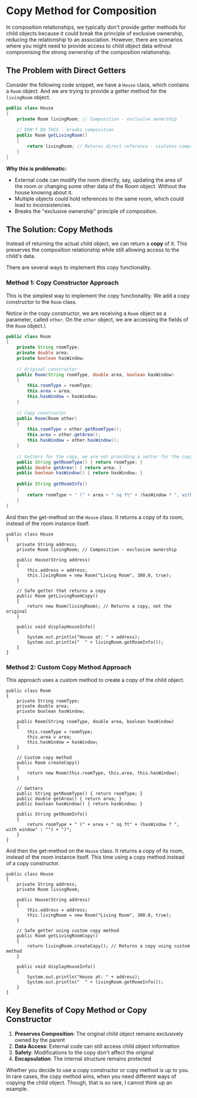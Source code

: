# Copy Method for Composition

In composition relationships, we typically don't provide getter methods for child objects because it could break the principle of exclusive ownership, reducing the relationship to an association. However, there are scenarios where you might need to provide access to child object data without compromising the strong ownership of the composition relationship.

## The Problem with Direct Getters

Consider the following code snippet, we have a `House` class, which contains a `Room` object.
And we are trying to provide a getter method for the `livingRoom` object.

```java
public class House 
{
    private Room livingRoom; // Composition - exclusive ownership
    
    // DON'T DO THIS - breaks composition
    public Room getLivingRoom() 
    {
        return livingRoom; // Returns direct reference - violates composition
    }
}
```

**Why this is problematic:**
- External code can modify the room directly, say, updating the area of the room or changing some other data of the Room object. Without the house knowing about it.
- Multiple objects could hold references to the same room, which could lead to inconsistencies.
- Breaks the "exclusive ownership" principle of composition.

## The Solution: Copy Methods

Instead of returning the actual child object, we can return a **copy** of it. This preserves the composition relationship while still allowing access to the child's data.



There are several ways to implement this copy functionality.

### Method 1: Copy Constructor Approach

This is the simplest way to implement the copy functionality. We add a copy constructor to the `Room` class.

Notice in the copy constructor, we are receiving a `Room` object as a parameter, called `other`. On the `other` object, we are accessing the fields of the `Room` object.\

```java
public class Room 
{
    private String roomType;
    private double area;
    private boolean hasWindow;
    
    // Original constructor
    public Room(String roomType, double area, boolean hasWindow) 
    {
        this.roomType = roomType;
        this.area = area;
        this.hasWindow = hasWindow;
    }
    
    // Copy constructor
    public Room(Room other) 
    {
        this.roomType = other.getRoomType();
        this.area = other.getArea();
        this.hasWindow = other.hasWindow();
    }
    
    // Getters for the copy, we are not providing a setter for the copy
    public String getRoomType() { return roomType; }
    public double getArea() { return area; }
    public boolean hasWindow() { return hasWindow; }
    
    public String getRoomInfo() 
    {
        return roomType + " (" + area + " sq ft" + (hasWindow ? ", with window" : "") + ")";
    }
}
```

And then the get-method on the `House` class. It returns a copy of its room, instead of the room instance itself.
```java{15}
public class House 
{
    private String address;
    private Room livingRoom; // Composition - exclusive ownership
    
    public House(String address) 
    {
        this.address = address;
        this.livingRoom = new Room("Living Room", 300.0, true);
    }
    
    // Safe getter that returns a copy
    public Room getLivingRoomCopy() 
    {
        return new Room(livingRoom); // Returns a copy, not the original
    }
    
    public void displayHouseInfo() 
    {
        System.out.println("House at: " + address);
        System.out.println("  " + livingRoom.getRoomInfo());
    }
}
```

### Method 2: Custom Copy Method Approach

This approach uses a custom method to create a copy of the child object.

```java{17}
public class Room 
{
    private String roomType;
    private double area;
    private boolean hasWindow;
    
    public Room(String roomType, double area, boolean hasWindow) 
    {
        this.roomType = roomType;
        this.area = area;
        this.hasWindow = hasWindow;
    }
    
    // Custom copy method
    public Room createCopy() 
    {
        return new Room(this.roomType, this.area, this.hasWindow);
    }
    
    // Getters
    public String getRoomType() { return roomType; }
    public double getArea() { return area; }
    public boolean hasWindow() { return hasWindow; }
    
    public String getRoomInfo() 
    {
        return roomType + " (" + area + " sq ft" + (hasWindow ? ", with window" : "") + ")";
    }
}
```

And then the get-method on the `House` class. It returns a _copy_ of its room, instead of the room instance itself. This time using a copy method instead of a copy constructor.

```java{15}
public class House 
{
    private String address;
    private Room livingRoom;
    
    public House(String address) 
    {
        this.address = address;
        this.livingRoom = new Room("Living Room", 300.0, true);
    }
    
    // Safe getter using custom copy method
    public Room getLivingRoomCopy() 
    {
        return livingRoom.createCopy(); // Returns a copy using custom method
    }
    
    public void displayHouseInfo() 
    {
        System.out.println("House at: " + address);
        System.out.println("  " + livingRoom.getRoomInfo());
    }
}
```


## Key Benefits of Copy Method or Copy Constructor

1. **Preserves Composition**: The original child object remains exclusively owned by the parent
2. **Data Access**: External code can still access child object information
3. **Safety**: Modifications to the copy don't affect the original
4. **Encapsulation**: The internal structure remains protected

Whether you decide to use a copy constructor or copy method is up to you.\
In rare cases, the copy method wins, when you need different ways of copying the child object. Though, that is so rare, I cannot think up an example.